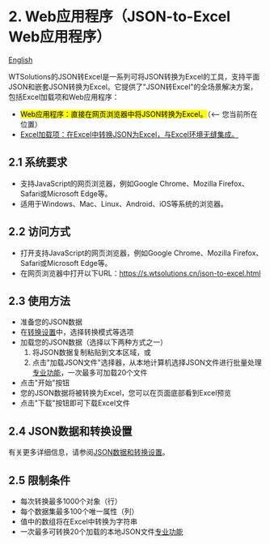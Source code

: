 # 2. Web应用程序（JSON-to-Excel Web应用程序）

[English](https://json-to-excel.wtsolutions.cn/en/latest/WebApp.html)

WTSolutions的JSON转Excel是一系列可将JSON转换为Excel的工具，支持平面JSON和嵌套JSON转换为Excel。它提供了"JSON转Excel"的全场景解决方案，包括Excel加载项和Web应用程序：

* <mark>Web应用程序：直接在网页浏览器中将JSON转换为Excel。</mark>（<-- 您当前所在位置）
* [Excel加载项：在Excel中转换JSON为Excel，与Excel环境无缝集成。](ExcelAddIn.md)


## 2.1 系统要求

* 支持JavaScript的网页浏览器，例如Google Chrome、Mozilla Firefox、Safari或Microsoft Edge等。
* 适用于Windows、Mac、Linux、Android、iOS等系统的浏览器。

## 2.2 访问方式

* 打开支持JavaScript的网页浏览器，例如Google Chrome、Mozilla Firefox、Safari或Microsoft Edge等。
* 在网页浏览器中打开以下URL：<a href="https://s.wtsolutions.cn/json-to-excel.html" target="_blank">https://s.wtsolutions.cn/json-to-excel.html</a>

<script async src="https://pagead2.googlesyndication.com/pagead/js/adsbygoogle.js?client=ca-pub-8772217510669640"
     crossorigin="anonymous"></script>
<ins class="adsbygoogle"
     style="display:block; text-align:center;"
     data-ad-layout="in-article"
     data-ad-format="fluid"
     data-ad-client="ca-pub-8772217510669640"
     data-ad-slot="2653271427"></ins>
<script>
     (adsbygoogle = window.adsbygoogle || []).push({});
</script>

## 2.3 使用方法

* 准备您的JSON数据
* 在[转换设置](profeatures.md)中，选择转换模式等选项
* 加载您的JSON数据（选择以下两种方式之一）
    1. 将JSON数据复制粘贴到文本区域，或
    2. 点击"加载JSON文件"选择器，从本地计算机选择JSON文件进行批量处理[专业功能](pricing.md)，一次最多可加载20个文件
* 点击"开始"按钮
* 您的JSON数据将被转换为Excel，您可以在页面底部看到Excel预览
* 点击"下载"按钮即可下载Excel文件

## 2.4 JSON数据和转换设置

有关更多详细信息，请参阅[JSON数据和转换设置](profeatures.md)。

## 2.5 限制条件
- 每次转换最多1000个对象（行）
- 每个数据集最多100个唯一属性（列）
- 值中的数组将在Excel中转换为字符串
- 一次最多可转换20个加载的本地JSON文件[专业功能](pricing.md)
